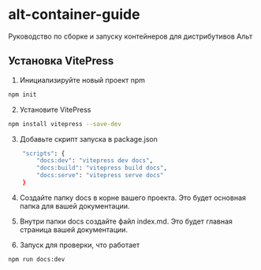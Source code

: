 # alt-container-guide

Руководство по сборке и запуску контейнеров для дистрибутивов Альт

## Установка VitePress

1. Инициализируйте новый проект npm
```bash
npm init
```

2. Установите VitePress
```bash
npm install vitepress --save-dev
```

3. Добавьте скрипт запуска в package.json

```bash
    "scripts": {
        "docs:dev": "vitepress dev docs",
        "docs:build": "vitepress build docs",
        "docs:serve": "vitepress serve docs"
    }
```

4. Создайте папку docs в корне вашего проекта. Это будет основная папка для вашей документации.

5. Внутри папки docs создайте файл index.md. Это будет главная страница вашей документации.

6. Запуск для проверки, что работает

```bash
npm run docs:dev
```